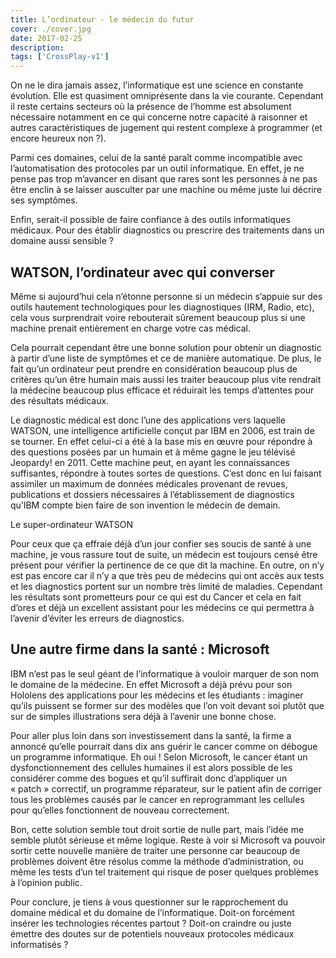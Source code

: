 ```yaml
---
title: L’ordinateur - le médecin du futur
cover: ./cover.jpg
date: 2017-02-25
description: 
tags: ['CrossPlay-v1']
---
```

On ne le dira jamais assez, l’informatique est une science en constante évolution. Elle est quasiment omniprésente dans la vie courante. Cependant il reste certains secteurs où la présence de l’homme est absolument nécessaire notamment en ce qui concerne notre capacité à raisonner et autres caractéristiques de jugement qui restent complexe à programmer (et encore heureux non ?).

Parmi ces domaines, celui de la santé paraît comme incompatible avec l’automatisation des protocoles par un outil informatique. En effet, je ne pense pas trop m’avancer en disant que rares sont les personnes à ne pas être enclin à se laisser ausculter par une machine ou même juste lui décrire ses symptômes.

Enfin, serait-il possible de faire confiance à des outils informatiques médicaux. Pour des établir diagnostics ou prescrire des traitements dans un domaine aussi sensible ?

## WATSON, l’ordinateur avec qui converser
Même si aujourd’hui cela n’étonne personne si un médecin s’appuie sur des outils hautement technologiques pour les diagnostiques (IRM, Radio, etc), cela vous surprendrait voire rebouterait sûrement beaucoup plus si une machine prenait entièrement en charge votre cas médical.

Cela pourrait cependant être une bonne solution pour obtenir un diagnostic à partir d’une liste de symptômes et ce de manière automatique. De plus, le fait qu’un ordinateur peut prendre en considération beaucoup plus de critères qu’un être humain mais aussi les traiter beaucoup plus vite rendrait la médecine beaucoup plus efficace et réduirait les temps d’attentes pour des résultats médicaux.

Le diagnostic médical est donc l’une des applications vers laquelle WATSON, une intelligence artificielle conçut par IBM en 2006, est train de se tourner. En effet celui-ci a été à la base mis en œuvre pour répondre à des questions posées par un humain et à même gagne le jeu télévisé Jeopardy! en 2011. Cette machine peut, en ayant les connaissances suffisantes, répondre à toutes sortes de questions. C’est donc en lui faisant assimiler un maximum de données médicales provenant de revues, publications et dossiers nécessaires à l’établissement de diagnostics qu’IBM compte bien faire de son invention le médecin de demain.

Le super-ordinateur WATSON

Pour ceux que ça effraie déjà d’un jour confier ses soucis de santé à une machine, je vous rassure tout de suite, un médecin est toujours censé être présent pour vérifier la pertinence de ce que dit la machine. En outre, on n’y est pas encore car il n’y a que très peu de médecins qui ont accès aux tests et les diagnostics portent sur un nombre très limité de maladies. Cependant les résultats sont prometteurs pour ce qui est du Cancer et cela en fait d’ores et déjà un excellent assistant pour les médecins ce qui permettra à l’avenir d’éviter les erreurs de diagnostics.

## Une autre firme dans la santé : Microsoft
IBM n’est pas le seul géant de l’informatique à vouloir marquer de son nom le domaine de la médecine. En effet Microsoft a déjà prévu pour son Hololens des applications pour les médecins et les étudiants : imaginer qu’ils puissent se former sur des modèles que l’on voit devant soi plutôt que sur de simples illustrations sera déjà à l’avenir une bonne chose.

Pour aller plus loin dans son investissement dans la santé, la firme a annoncé qu’elle pourrait dans dix ans guérir le cancer comme on débogue un programme informatique. Eh oui ! Selon Microsoft, le cancer étant un dysfonctionnement des cellules humaines il est alors possible de les considérer comme des bogues et qu’il suffirait donc d’appliquer un « patch » correctif, un programme réparateur, sur le patient afin de corriger tous les problèmes causés par le cancer en reprogrammant les cellules pour qu’elles fonctionnent de nouveau correctement.

Bon, cette solution semble tout droit sortie de nulle part, mais l’idée me semble plutôt sérieuse et même logique. Reste à voir si Microsoft va pouvoir sortir cette nouvelle manière de traiter une personne car beaucoup de problèmes doivent être résolus comme la méthode d’administration, ou même les tests d’un tel traitement qui risque de poser quelques problèmes à l’opinion public.

Pour conclure, je tiens à vous questionner sur le rapprochement du domaine médical et du domaine de l’informatique. Doit-on forcément insérer les technologies récentes partout ? Doit-on craindre ou juste émettre des doutes sur de potentiels nouveaux protocoles médicaux informatisés ?

